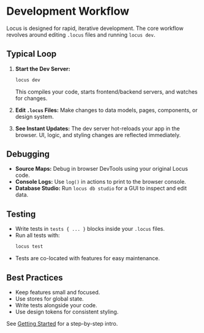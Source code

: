 # Development Workflow

Locus is designed for rapid, iterative development. The core workflow revolves around editing `.locus` files and running `locus dev`.

## Typical Loop

1. **Start the Dev Server:**
   ```bash
   locus dev
   ```
   This compiles your code, starts frontend/backend servers, and watches for changes.

2. **Edit `.locus` Files:**
   Make changes to data models, pages, components, or design system.

3. **See Instant Updates:**
   The dev server hot-reloads your app in the browser. UI, logic, and styling changes are reflected immediately.

## Debugging

- **Source Maps:** Debug in browser DevTools using your original Locus code.
- **Console Logs:** Use `log()` in actions to print to the browser console.
- **Database Studio:** Run `locus db studio` for a GUI to inspect and edit data.

## Testing

- Write tests in `tests { ... }` blocks inside your `.locus` files.
- Run all tests with:
  ```bash
  locus test
  ```
- Tests are co-located with features for easy maintenance.

## Best Practices

- Keep features small and focused.
- Use stores for global state.
- Write tests alongside your code.
- Use design tokens for consistent styling.

See [Getting Started](../guides/getting-started.md) for a step-by-step intro.
